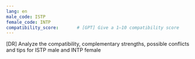 ```yaml
---
lang: en
male_code: ISTP
female_code: INTP
compatibility_score:       # [GPT] Give a 1–10 compatibility score
---
```


[DR] Analyze the compatibility, complementary strengths, possible conflicts and tips for ISTP male and INTP female

